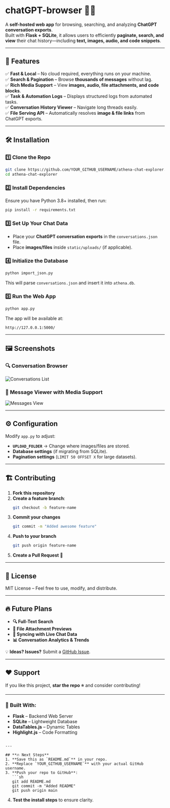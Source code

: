 # chatGPT-browser 🧠💬  
A **self-hosted web app** for browsing, searching, and analyzing **ChatGPT conversation exports**.  
Built with **Flask + SQLite**, it allows users to efficiently **paginate, search, and view** their chat history—including **text, images, audio, and code snippets**.

---

## 🚀 Features  
✅ **Fast & Local** – No cloud required, everything runs on your machine.  
✅ **Search & Pagination** – Browse **thousands of messages** without lag.  
✅ **Rich Media Support** – View **images, audio, file attachments, and code blocks**.  
✅ **Task & Automation Logs** – Displays structured logs from automated tasks.  
✅ **Conversation History Viewer** – Navigate long threads easily.  
✅ **File Serving API** – Automatically resolves **image & file links** from ChatGPT exports.  

---

## 🛠️ Installation  

### **1️⃣ Clone the Repo**
```sh
git clone https://github.com/YOUR_GITHUB_USERNAME/athena-chat-explorer.git
cd athena-chat-explorer
```

### **2️⃣ Install Dependencies**
Ensure you have Python 3.8+ installed, then run:
```sh
pip install -r requirements.txt
```

### **3️⃣ Set Up Your Chat Data**
- Place your **ChatGPT conversation exports** in the `conversations.json` file.
- Place **images/files** inside `static/uploads/` (if applicable).

### **4️⃣ Initialize the Database**
```sh
python import_json.py
```
This will parse `conversations.json` and insert it into `athena.db`.

### **5️⃣ Run the Web App**
```sh
python app.py
```
The app will be available at:
```
http://127.0.0.1:5000/
```

---

## 🖼️ Screenshots  
### 🔍 **Conversation Browser**  
![Conversations List](https://github.com/user-attachments/assets/ca2b7c20-0fa0-436b-be23-b300c7f9843a)


### 📝 **Message Viewer with Media Support**  
![Messages View](https://github.com/user-attachments/assets/619d52c7-821d-48e7-8349-74a24ba34ccd)


---

## ⚙️ Configuration  
Modify `app.py` to adjust:
- **`UPLOAD_FOLDER`** → Change where images/files are stored.
- **Database settings** (if migrating from SQLite).
- **Pagination settings** (`LIMIT 50 OFFSET X` for large datasets).

---

## 🏗️ Contributing  
1. **Fork this repository**  
2. **Create a feature branch**:  
   ```sh
   git checkout -b feature-name
   ```
3. **Commit your changes**  
   ```sh
   git commit -m "Added awesome feature"
   ```
4. **Push to your branch**  
   ```sh
   git push origin feature-name
   ```
5. **Create a Pull Request** 🎉  

---

## 📜 License  
MIT License – Feel free to use, modify, and distribute.  

---

## 🔥 Future Plans  
- **🔍 Full-Text Search**
- **📂 File Attachment Previews**
- **🔄 Syncing with Live Chat Data**
- **📊 Conversation Analytics & Trends**

💡 **Ideas? Issues?** Submit a [GitHub Issue](https://github.com/YOUR_GITHUB_USERNAME/athena-chat-explorer/issues).  

---

## ❤️ Support  
If you like this project, **star the repo ⭐** and consider contributing!  

---

### **🚀 Built With:**
- **Flask** – Backend Web Server
- **SQLite** – Lightweight Database
- **DataTables.js** – Dynamic Tables
- **Highlight.js** – Code Formatting  
```

---

## **🔥 Next Steps**
1. **Save this as `README.md`** in your repo.
2. **Replace `YOUR_GITHUB_USERNAME`** with your actual GitHub username.
3. **Push your repo to GitHub**:
   ```sh
   git add README.md
   git commit -m "Added README"
   git push origin main
   ```
4. **Test the install steps** to ensure clarity.
